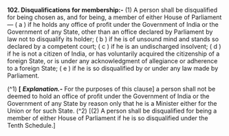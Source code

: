 **102. Disqualifications for membership:-** 
(1) A person shall be disqualified for being chosen as, and for being, a member of either House of Parliament—
	( a ) if he holds any office of profit under the Government of India or the Government of any State, other than an office declared by Parliament by law not to disqualify its holder; 
	( b ) if he is of unsound mind and stands so declared by a competent court;
	( c ) if he is an undischarged insolvent; 
	( d ) if he is not a citizen of India, or has voluntarily acquired the citizenship of a foreign State, or is under any acknowledgment of allegiance or adherence to a foreign State; 
	( e ) if he is so disqualified by or under any law made by Parliament.

(^1) **[** **_Explanation.-_** For the purposes of this clause] a person shall not be deemed to hold an office of profit under the Government of India or the Government of any State by reason only that he is a Minister either for the Union or for such State. (^2) [(2) A person shall be disqualified for being a member of either House of Parliament if he is so disqualified under the Tenth Schedule.]